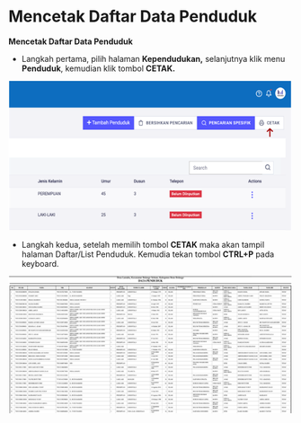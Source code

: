 # Mencetak Daftar Data Penduduk

**Mencetak Daftar Data Penduduk**

* Langkah pertama, pilih halaman **Kependudukan,** selanjutnya klik menu **Penduduk**, kemudian klik tombol **CETAK.**

![](../../../.gitbook/assets/19.png)

* Langkah kedua, setelah memilih tombol **CETAK** maka akan tampil halaman Daftar/List Penduduk. Kemudia tekan tombol **CTRL+P** pada keyboard.

![](../../../.gitbook/assets/20.png)

